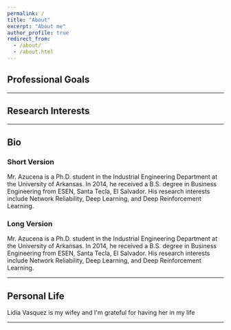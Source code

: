 ```yaml
---
permalink: /
title: "About"
excerpt: "About me"
author_profile: true
redirect_from: 
  - /about/
  - /about.html
---
```



## Professional Goals


------

## Research Interests


------


## Bio



### Short Version
Mr. Azucena is a Ph.D. student in the Industrial Engineering Department at the University of Arkansas. In 2014, he received a B.S. degree in Business Engineering from ESEN, Santa Tecla, El Salvador. His research interests include Network Reliability, Deep Learning, and Deep Reinforcement Learning.



### Long Version

Mr. Azucena is a Ph.D. student in the Industrial Engineering Department at the University of Arkansas. In 2014, he received a B.S. degree in Business Engineering from ESEN, Santa Tecla, El Salvador. His research interests include Network Reliability, Deep Learning, and Deep Reinforcement Learning.

------


## Personal Life

Lidia Vasquez is my wifey and I'm grateful for having her in my life

------